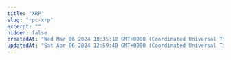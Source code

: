 ```yaml
---
title: "XRP"
slug: "rpc-xrp"
excerpt: ""
hidden: false
createdAt: "Wed Mar 06 2024 10:35:18 GMT+0000 (Coordinated Universal Time)"
updatedAt: "Sat Apr 06 2024 12:59:40 GMT+0000 (Coordinated Universal Time)"
---
```

